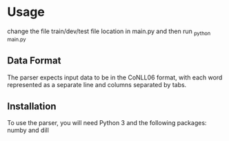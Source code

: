 # Usage
change the file train/dev/test file location in main.py and then run
<sub> python main.py <sub> 
## Data Format
The parser expects input data to be in the CoNLL06 format, with each word represented as a separate line and columns separated by tabs.
## Installation
To use the parser, you will need Python 3 and the following packages: numby and dill
